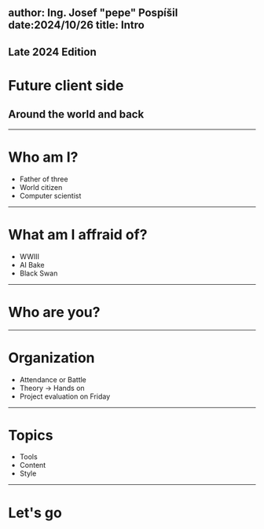 author: Ing. Josef "pepe" Pospíšil
date:2024/10/26
title: Intro
---
## Late 2024 Edition
# Future client side
## Around the world and back
---
# Who am I?
* Father of three
* World citizen
* Computer scientist
---
# What am I affraid of?
* WWIII
* AI Bake
* Black Swan
---
# Who are you?
---
# Organization
* Attendance or Battle
* Theory -> Hands on
* Project evaluation on Friday
---
# Topics
* Tools
* Content
* Style
---
# Let's go
